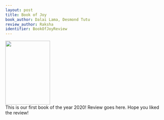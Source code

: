 ```yaml
---
layout: post
title: Book of Joy
book_author: Dalai Lama, Desmond Tutu
review_author: Raksha
identifier: BookOfJoyReview
---
```



<div style="overflow: auto">
		<img style="margin-right: 15px" src="https://i.gr-assets.com/images/S/compressed.photo.goodreads.com/books/1458496394l/29496453.jpg" width="140" height="200" class="rounded float-left"/>
		<div >
			This is our first book of the year 2020! 
			Review goes here. Hope you liked the review!
		</div>
</div>


